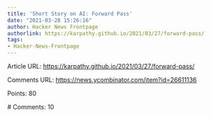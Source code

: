```yaml
---
title: 'Short Story on AI: Forward Pass'
date: "2021-03-28 15:26:16"
author: Hacker News Frontpage
authorlink: https://karpathy.github.io/2021/03/27/forward-pass/
tags:
- Hacker-News-Frontpage
---
```


<p>Article URL: <a href="https://karpathy.github.io/2021/03/27/forward-pass/">https://karpathy.github.io/2021/03/27/forward-pass/</a></p>
<p>Comments URL: <a href="https://news.ycombinator.com/item?id=26611136">https://news.ycombinator.com/item?id=26611136</a></p>
<p>Points: 80</p>
<p># Comments: 10</p>
